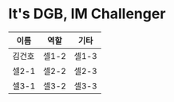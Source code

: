 # It's DGB, IM Challenger

| 이름   | 역할   | 기타   |
|---------|---------|---------|
| 김건호   | 셀1-2   | 셀1-3   |
| 셀2-1   | 셀2-2   | 셀2-3   |
| 셀3-1   | 셀3-2   | 셀3-3   |
